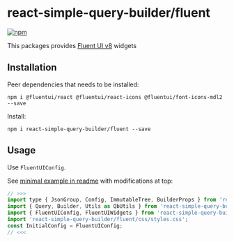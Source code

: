 # react-simple-query-builder/fluent

[![npm](https://img.shields.io/npm/v/react-simple-query-builder/fluent.svg)](https://www.npmjs.com/package/react-simple-query-builder/fluent)

This packages provides [Fluent UI v8](https://developer.microsoft.com/en-us/fluentui#/get-started/web) widgets

## Installation

Peer dependencies that needs to be installed:
```
npm i @fluentui/react @fluentui/react-icons @fluentui/font-icons-mdl2 --save
```

Install:
```
npm i react-simple-query-builder/fluent --save
```

## Usage

Use `FluentUIConfig`. 

See [minimal example in readme](https://github.com/ukrbublik/react-awesome-query-builder#usage) with modifications at top:
```js
// >>>
import type { JsonGroup, Config, ImmutableTree, BuilderProps } from 'react-simple-query-builder/fluent'; // for TS example
import { Query, Builder, Utils as QbUtils } from 'react-simple-query-builder/fluent';
import { FluentUIConfig, FluentUIWidgets } from 'react-simple-query-builder/fluent';
import 'react-simple-query-builder/fluent/css/styles.css';
const InitialConfig = FluentUIConfig;
// <<<
```
